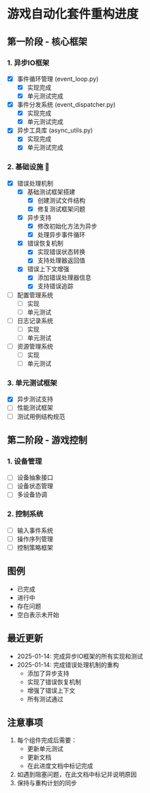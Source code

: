 # 游戏自动化套件重构进度

## 第一阶段 - 核心框架

### 1. 异步IO框架 
- [x] 事件循环管理 (event_loop.py)
  - [x] 实现完成
  - [x] 单元测试完成
- [x] 事件分发系统 (event_dispatcher.py)
  - [x] 实现完成
  - [x] 单元测试完成
- [x] 异步工具库 (async_utils.py)
  - [x] 实现完成
  - [x] 单元测试完成

### 2. 基础设施 🚧
- [x] 错误处理机制 
  - [x] 基础测试框架搭建
    - [x] 创建测试文件结构
    - [x] 修复测试框架问题
  - [x] 异步支持
    - [x] 修改初始化方法为异步
    - [x] 处理异步事件循环
  - [x] 错误恢复机制
    - [x] 实现错误状态转换
    - [x] 支持处理器返回值
  - [x] 错误上下文增强
    - [x] 添加错误处理器信息
    - [x] 支持错误追踪
- [ ] 配置管理系统
  - [ ] 实现
  - [ ] 单元测试
- [ ] 日志记录系统
  - [ ] 实现
  - [ ] 单元测试
- [ ] 资源管理系统
  - [ ] 实现
  - [ ] 单元测试

### 3. 单元测试框架
- [x] 异步测试支持
- [ ] 性能测试框架
- [ ] 测试用例结构规范

## 第二阶段 - 游戏控制

### 1. 设备管理
- [ ] 设备抽象接口
- [ ] 设备状态管理
- [ ] 多设备协调

### 2. 控制系统
- [ ] 输入事件系统
- [ ] 操作序列管理
- [ ] 控制策略框架

## 图例
- 已完成
- 进行中
- 存在问题
- 空白表示未开始

## 最近更新
- 2025-01-14: 完成异步IO框架的所有实现和测试
- 2025-01-14: 完成错误处理机制的重构
  - 添加了异步支持
  - 实现了错误恢复机制
  - 增强了错误上下文
  - 所有测试通过

## 注意事项
1. 每个组件完成后需要：
   - 更新单元测试
   - 更新文档
   - 在此进度文档中标记完成
2. 如遇到阻塞问题，在此文档中标记并说明原因
3. 保持与重构计划的同步
